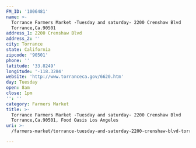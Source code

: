 ```yaml
---
FM_ID: '1006481'
name: >-
  Torrance Farmers Market -Tuesday and saturday- 2200 Crenshaw Blvd
  Torrance,Ca.90501
address_1: 2200 Crenshaw Blvd
address_2: ''
city: Torrance
state: California
zipcode: '90501'
phone: ''
latitude: '33.8249'
longitude: '-118.3284'
website: 'http://www.torranceca.gov/6620.htm'
day: Tuesday
open: 8am
close: 1pm
'': ''
category: Farmers Market
title: >-
  Torrance Farmers Market -Tuesday and saturday- 2200 Crenshaw Blvd
  Torrance,Ca.90501, Food Oasis Los Angeles
uri: >-
  /farmers-market/torrance-tuesday-and-saturday-2200-crenshaw-blvd-torrance-ca-90501/

---
```

